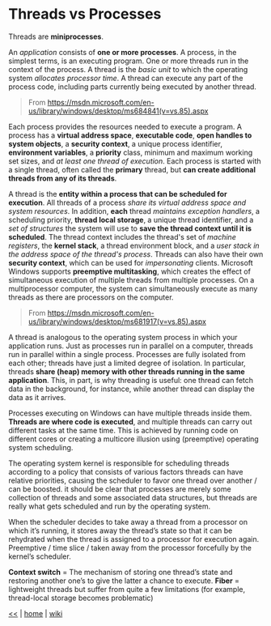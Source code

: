 # Threads vs Processes

Threads are **miniprocesses**.

An _application_ consists of **one or more processes**. 
A process, in the simplest terms, is an executing program. One or more threads run in the context of the process. 
A thread is the _basic unit_ to which the operating system _allocates processor time_. 
A thread can execute any part of the process code, including parts currently being executed by another thread. 
> From <https://msdn.microsoft.com/en-us/library/windows/desktop/ms684841(v=vs.85).aspx>

Each process provides the resources needed to execute a program. 
A process has a **virtual address space**, **executable code**, **open handles to system objects**, a **security context**, a unique process identifier, **environment variables**, a **priority** class, minimum and maximum working set sizes, and _at least one thread of execution_. Each process is started with a single thread, often called the **primary** thread, but **can create additional threads from any of its threads**.

A thread is the **entity within a process that can be scheduled for execution**. 
All threads of a process _share its virtual address space and system resources_. 
In addition, **each** thread _maintains exception handlers_, a scheduling priority, **thread local storage**, a unique thread identifier, and a _set of structures_ the system will use to **save the thread context until it is scheduled**. 
The thread context includes the thread's set of _machine registers_, the **kernel stack**, a thread environment block, and a _user stack in the address space of the thread's process_. 
Threads can also have their own **security context**, which can be used for _impersonating_ clients.
Microsoft Windows supports **preemptive multitasking**, which creates the effect of simultaneous execution of multiple threads from multiple processes. 
On a multiprocessor computer, the system can simultaneously execute as many threads as there are processors on the computer.
> From <https://msdn.microsoft.com/en-us/library/windows/desktop/ms681917(v=vs.85).aspx>

A thread is analogous to the operating system process in which your application runs. 
Just as processes run in parallel on a computer, threads run in parallel within a single process. 
Processes are fully isolated from each other; threads have just a limited degree of isolation. 
In particular, threads **share (heap) memory with other threads running in the same application**. 
This, in part, is why threading is useful: one thread can fetch data in the background, for instance, while another thread can display the data as it arrives.

Processes executing on Windows can have multiple threads inside them. 
**Threads are where code is executed**, and multiple threads can carry out different tasks at the same time. 
This is achieved by running code on different cores or creating a multicore illusion using (preemptive) operating system scheduling. 

The operating system kernel is responsible for scheduling threads according to a policy that consists of various factors threads can have relative priorities, causing the scheduler to favor one thread over another / can be boosted.
it should be clear that processes are merely some collection of threads and some associated data structures, but threads are really what gets scheduled and run by the operating system.

When the scheduler decides to take away a thread from a processor on which it’s running, it stores away the thread’s state so that it can be rehydrated when the thread is assigned to a processor for execution again. 
Preemptive / time slice / taken away from the processor forcefully by the kernel’s scheduler.

**Context switch** = The mechanism of storing one thread’s state and restoring another one’s to give the latter a chance to execute.
**Fiber** = lightweight threads but suffer from quite a few limitations (for example, thread-local storage becomes problematic)


[<<](../parallel.md) 
| 
[home](../README.md) 
| 
[wiki](https://github.com/illegitimis/Tutorial/wiki) 